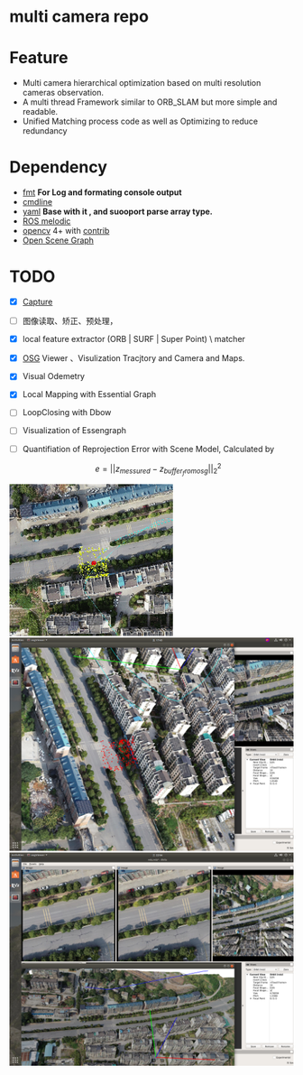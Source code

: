 # multi camera repo 



# Feature
- Multi camera hierarchical optimization based on multi resolution cameras observation.
- A multi thread Framework similar to ORB_SLAM but more simple and readable.
- Unified Matching process code  as well as  Optimizing  to reduce redundancy


# Dependency 
- [fmt](https://github.com/fmtlib/fmt) **For Log and formating console output**
- [cmdline](https://github.com/tanakh/cmdline)
- [yaml](https://github.com/jimmiebergmann/mini-yaml) **Base with it , and suooport parse array type.**
- [ROS melodic](http://wiki.ros.org/melodic/Installation/Ubuntu) 
- [opencv](https://github.com/opencv/opencv) 4+  with  [contrib](https://github.com/opencv/opencv_contrib)
- [Open Scene Graph](https://github.com/openscenegraph/OpenSceneGraph)



# TODO 
- [X] [Capture](./modules/capture/README.md)
- [ ] 图像读取、矫正、预处理， 
- [X] local feature extractor (ORB | SURF | Super Point) \ matcher
- [X] [OSG](https://github.com/openscenegraph/OpenSceneGraph) Viewer 、Visulization Tracjtory and Camera and Maps.
- [X] Visual Odemetry
- [X] Local Mapping with Essential Graph
- [ ] LoopClosing with Dbow 
- [ ] Visualization of Essengraph
- [ ] Quantifiation of Reprojection Error with Scene Model,  Calculated by 

    $$ e = ||z_{messured} - z_{buffer_from osg} ||_2^2$$

![](./.readme/Peek_odometry.gif)
![](./.readme/align_result.png)
![](./.readme/osg_model_visulization.png)





